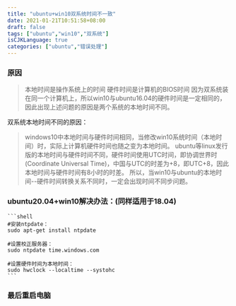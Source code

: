 ```yaml
---
title: "ubuntu+win10双系统时间不一致"
date: 2021-01-21T10:51:58+08:00
draft: false
tags: ["ubuntu","win10","双系统"]
isCJKLanguage: true
categories: ["ubuntu","错误处理"]
---
```


### 原因

> 本地时间是操作系统上的时间
> 硬件时间是计算机的BIOS时间
> 因为双系统装在同一个计算机上，所以win10与ubuntu16.04的硬件时间是一定相同的，因此出现上述问题的原因是两个系统的本地时间不同。

双系统本地时间不同的原因：

> windows10中本地时间与硬件时间相同，当修改win10系统时间（本地时间）时，实际上计算机硬件时间也随之变为本地时间。
> ubuntu等linux发行版的本地时间与硬件时间不同，硬件时间使用UTC时间，即协调世界时(Coordinate Universal Time)，中国与UTC的时差为+8，即UTC+8，因此本地时间与硬件时间有8小时的时差。
> 所以，当win10与ubuntu的本地时间--硬件时间转换关系不同时，一定会出现时间不同步问题。

### ubuntu20.04+win10解决办法：(同样适用于18.04)

    ```shell
    #安装ntpdate：
    sudo apt-get install ntpdate

    #设置校正服务器：
    sudo ntpdate time.windows.com

    #设置硬件时间为本地时间：
    sudo hwclock --localtime --systohc
    ```

### 最后重启电脑
